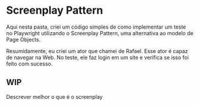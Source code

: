 # Screenplay Pattern

Aqui nesta pasta, criei um código simples de como implementar um teste no Playwright utilizando o Screenplay Pattern, uma alternativa ao modelo de Page Objects.

Resumidamente, eu criei um ator que chamei de Rafael. Esse ator é capaz de navegar na Web. No teste, ele faz login em um site e verifica se isso foi feito com sucesso.

## WIP 

Descrever melhor o que é o screenplay